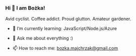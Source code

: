 ### Hi 👋 I am Bożka!

Avid cyclist. 
Coffee addict.
Proud glutton. 
Amateur gardener.

- 🌱 I’m currently learning: JavaScript/Node.js/Azure

- 💬 Ask me about everything :)
- 📫 How to reach me: bozka.majchrzak@gmail.com


